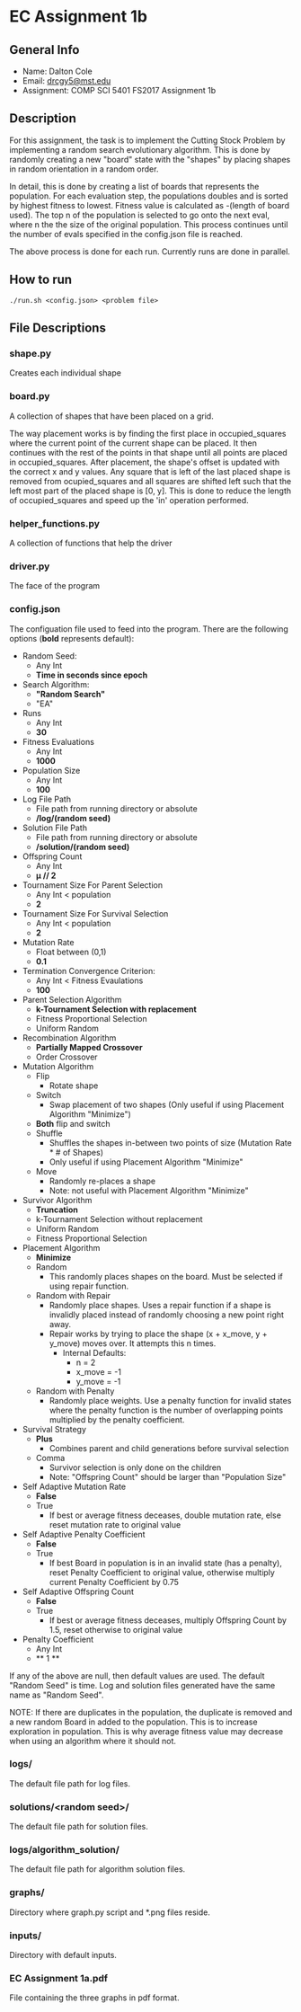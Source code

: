 # EC Assignment 1b

## General Info

* Name: Dalton Cole
* Email: drcgy5@mst.edu
* Assignment: COMP SCI 5401 FS2017 Assignment 1b

## Description

For this assignment, the task is to implement the Cutting Stock Problem by implementing a random search evolutionary algorithm. This is done by randomly creating a new "board" state with the "shapes" by placing shapes in random orientation in a random order.

In detail, this is done by creating a list of boards that represents the population. For each evaluation step, the populations doubles and is sorted by highest fitness to lowest. Fitness value is calculated as -(length of board used). The top n of the population is selected to go onto the next eval, where n the the size of the original population. This process continues until the number of evals specified in the config.json file is reached.

The above process is done for each run. Currently runs are done in parallel. 

## How to run
```
./run.sh <config.json> <problem file>
```

## File Descriptions

### shape.py

Creates each individual shape

### board.py

A collection of shapes that have been placed on a grid.

The way placement works is by finding the first place in  occupied_squares where the current point of the current shape can be placed. It then continues with the rest of the points in that shape until all points are placed in occupied_squares. After placement, the shape's offset is updated with the correct x and y values. Any square that is left of the last placed shape is removed from ocupied_squares and all squares are shifted left such that the left most part of the placed shape is [0, y]. This is done to reduce the length of occupied_squares and speed up the 'in' operation performed.

### helper_functions.py

A collection of functions that help the driver

### driver.py

The face of the program

### config.json

The configuation file used to feed into the program. There are the following options (**bold** represents default):
* Random Seed:
	* Any Int
	* **Time in seconds since epoch**
* Search Algorithm:
	* **"Random Search"**
	* "EA"
* Runs
	* Any Int
	* **30**
* Fitness Evaluations
	* Any Int
	* **1000**
* Population Size
	* Any Int
	* **100**
* Log File Path
	* File path from running directory or absolute
	* **/log/(random seed)**
* Solution File Path
	* File path from running directory or absolute
	* **/solution/(random seed)**
* Offspring Count
	* Any Int
	* **µ // 2**
* Tournament Size For Parent Selection
	* Any Int < population
	* **2**
* Tournament Size For Survival Selection
	* Any Int < population
	* **2**
* Mutation Rate
	* Float between (0,1)
	* **0.1**
* Termination Convergence Criterion:
	* Any Int < Fitness Evaulations
	* **100**
* Parent Selection Algorithm
	* **k-Tournament Selection with replacement**
	* Fitness Proportional Selection
	* Uniform Random
* Recombination Algorithm
	* **Partially Mapped Crossover**
	* Order Crossover
* Mutation Algorithm
	* Flip
		* Rotate shape
	* Switch
		* Swap placement of two shapes (Only useful if using Placement Algorithm "Minimize")
	* **Both** flip and switch
	* Shuffle
	  * Shuffles the shapes in-between two points of size (Mutation Rate * # of Shapes)
	  * Only useful if using Placement Algorithm "Minimize"
	* Move
		* Randomly re-places a shape
		* Note: not useful with Placement Algorithm "Minimize"
* Survivor Algorithm
	* **Truncation**
	* k-Tournament Selection without replacement
	* Uniform Random
	* Fitness Proportional Selection
* Placement Algorithm
	* **Minimize**
	* Random
		* This randomly places shapes on the board. Must be selected if using repair function.
	* Random with Repair
		* Randomly place shapes. Uses a repair function if a shape is invalidly placed instead of randomly choosing a new point right away. 
		* Repair works by trying to place the shape (x + x_move, y + y_move) moves over. It attempts this n times.
			* Internal Defaults:
				* n = 2
				* x_move = -1
				* y_move = -1
	* Random with Penalty
		* Randomly place weights. Use a penalty function for invalid states where the penalty function is the number of overlapping points multiplied by the penalty coefficient.
* Survival Strategy
	* **Plus**
		* Combines parent and child generations before survival selection
	* Comma 
		* Survivor selection is only done on the children
		* Note: "Offspring Count" should be larger than "Population Size"
* Self Adaptive Mutation Rate
	* **False**
	* True
		* If best or average fitness deceases, double mutation rate, else reset mutation rate to original value
* Self Adaptive Penalty Coefficient
	* **False**
	* True
		* If best Board in population is in an invalid state (has a penalty), reset Penalty Coefficient to original value, otherwise multiply current Penalty Coefficient by 0.75
* Self Adaptive Offspring Count
	* **False**
	* True
		* If best or average fitness deceases, multiply Offspring Count by 1.5, reset otherwise to original value
* Penalty Coefficient
	* Any Int
	* ** 1 **


If any of the above are null, then default values are used. The default "Random Seed" is time. Log and solution files generated have the same name as "Random Seed".

NOTE: If there are duplicates in the population, the duplicate is removed and a new random Board in added to the population. This is to increase exploration in population. This is why average fitness value may decrease when using an algorithm where it should not.

### logs/

The default file path for log files.

### solutions/\<random seed\>/

The default file path for solution files.

### logs/algorithm_solution/

The default file path for algorithm solution files.

### graphs/

Directory where graph.py script and \*.png files reside.

### inputs/

Directory with default inputs.

### EC Assignment 1a.pdf

File containing the three graphs in pdf format.